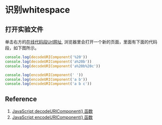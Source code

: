 # 识别whitespace

## 打开实验文件

单击右方的[在线代码段Url网址](http://pythontutor.com/javascript.html#code=console.log%28decodeURIComponent%28'%2520'%29%29%0Aconsole.log%28decodeURIComponent%28'a%2520b'%29%29%0Aconsole.log%28decodeURIComponent%28'a%2520b%2520c'%29%29%0A%0Aconsole.log%28encodeURIComponent%28'%20'%29%29%0Aconsole.log%28encodeURIComponent%28'a%20b'%29%29%0Aconsole.log%28encodeURIComponent%28'a%20b%20c'%29%29&curInstr=6&mode=display&origin=opt-frontend.js&py=js&rawInputLstJSON=%5B%5D), 浏览器里会打开一个新的页面，里面有下面的代码段，如下图所示。

```javascript
console.log(decodeURIComponent('%20'))
console.log(decodeURIComponent('a%20b'))
console.log(decodeURIComponent('a%20b%20c'))

console.log(encodeURIComponent(' '))
console.log(encodeURIComponent('a b'))
console.log(encodeURIComponent('a b c'))
```

## Reference

1. [JavaScript decodeURIComponent() 函数](https://www.w3school.com.cn/jsref/jsref_decodeURIComponent.asp)
2. [JavaScript encodeURIComponent() 函数](https://www.w3school.com.cn/jsref/jsref_encodeURIComponent.asp)

